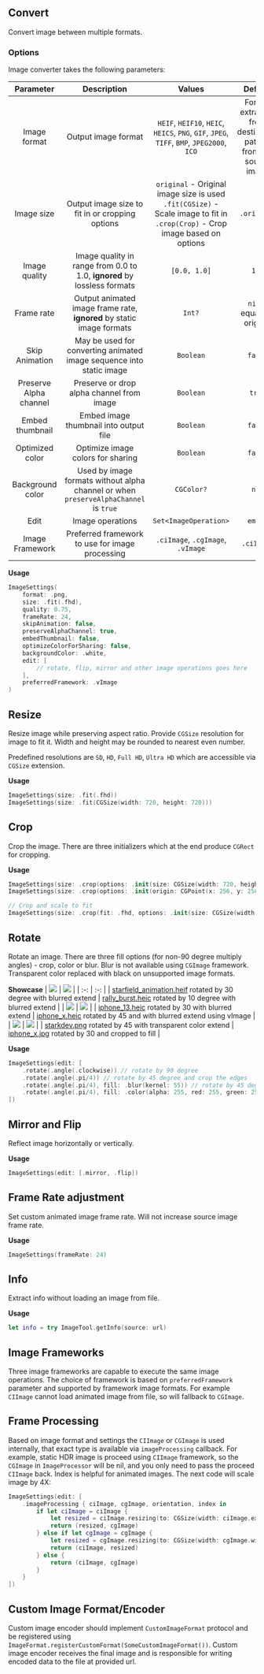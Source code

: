 ## Convert
Convert image between multiple formats.

### Options
Image converter takes the following parameters:

| Parameter | Description | Values | Default |
| :---: | :---: | :---: | :---: |
| Image format | Output image format | `HEIF`, `HEIF10`, `HEIC`, `HEICS`, `PNG`, `GIF`, `JPEG`, `TIFF`, `BMP`, `JPEG2000`, `ICO` | Format extracted from destination path or from the source image |
| Image size | Output image size to fit in or cropping options | `original` - Original image size is used</br> `.fit(CGSize)` - Scale image to fit in</br>`.crop(Crop)` - Crop image based on options | `.original` |
| Image quality | Image quality in range from 0.0 to 1.0, __ignored__ by lossless formats | `[0.0, 1.0]` | `1.0` |
| Frame rate | Output animated image frame rate, __ignored__ by static image formats | `Int?` | `nil` - equals to original |
| Skip Animation | May be used for converting animated image sequence into static image | `Boolean` | `false` |
| Preserve Alpha channel | Preserve or drop alpha channel from image | `Boolean` | `true` |
| Embed thumbnail | Embed image thumbnail into output file | `Boolean` | `false` |
| Optimized color | Optimize image colors for sharing | `Boolean` | `false` |
| Background color | Used by image formats without alpha channel or when `preserveAlphaChannel` is `true` | `CGColor?` | `nil` |
| Edit | Image operations | `Set<ImageOperation>` | `empty` |
| Image Framework | Preferred framework to use for image processing | `.ciImage`, `.cgImage`, `.vImage` | `.ciImage` |

__Usage__
```Swift
ImageSettings(
    format: .png,
    size: .fit(.fhd),
    quality: 0.75,
    frameRate: 24,
    skipAnimation: false,
    preserveAlphaChannel: true,
    embedThumbnail: false,
    optimizeColorForSharing: false,
    backgroundColor: .white,
    edit: [
        // rotate, flip, mirror and other image operations goes here
    ],
    preferredFramework: .vImage
)
```

## Resize
Resize image while preserving aspect ratio. Provide `CGSize` resolution for image to fit it. Width and height may be rounded to nearest even number.

Predefined resolutions are `SD`, `HD`, `Full HD`, `Ultra HD` which are accessible via `CGSize` extension.

__Usage__
```Swift
ImageSettings(size: .fit(.fhd))
ImageSettings(size: .fit(CGSize(width: 720, height: 720)))
```

## Crop
Crop the image. There are three initializers which at the end produce `CGRect` for cropping.

__Usage__
```Swift
ImageSettings(size: .crop(options: .init(size: CGSize(width: 720, height: 720), aligment: .center)))
ImageSettings(size: .crop(options: .init(origin: CGPoint(x: 256, y: 256), size: CGSize(width: 1080, height: 1080))))

// Crop and scale to fit
ImageSettings(size: .crop(fit: .fhd, options: .init(size: CGSize(width: 512, height: 512), aligment: .center)))
```

## Rotate
Rotate an image. There are three fill options (for non-90 degree multiply angles) - crop, color or blur. Blur is not available using `CGImage` framework. Transparent color replaced with black on unsupported image formats.

__Showcase__
| <img src='https://github.com/starkdmi/MediaToolSwift/assets/21260939/f3dffc9c-e83b-4729-9ed2-89e433e30705'/> | <img src='https://github.com/starkdmi/MediaToolSwift/assets/21260939/bff8d555-f58c-4f41-a2b1-f879a82a420f'/> |
| :-: | :-: |
| [starfield_animation.heif](Tests/media/starfield_animation.heif) rotated by 30 degree with blurred extend | [rally_burst.heic](Tests/media/rally_burst.heic) rotated by 10 degree with blurred extend |
| <img src='https://github.com/starkdmi/MediaToolSwift/assets/21260939/aae9096d-683b-4e9b-bbd5-38987d92a97f'/> | <img src='https://github.com/starkdmi/MediaToolSwift/assets/21260939/a405b8d5-b66b-4716-9fa4-ece7b38474f7'/> |
| [iphone_13.heic](Tests/media/iphone_13_hdr_gain_map.HEIC) rotated by 30 with blurred extend | [iphone_x.heic](Tests/media/iphone_x.HEIC) rotated by 45 and with blurred extend using vImage |
| <img src='https://github.com/starkdmi/MediaToolSwift/assets/21260939/39b80124-2c55-4cc0-a3cc-c052aeea4e1a'/> | <img src='https://github.com/starkdmi/MediaToolSwift/assets/21260939/c6f584c0-d489-4ef4-9f0f-ca1a344e4190'/> |
| [starkdev.png](Tests/media/starkdev.png) rotated by 45 with transparent color extend | [iphone_x.jpg](Tests/media/iphone_x.jpg) rotated by 30 and cropped to fill |
<!--<picture><source srcset="starfield_animation_30.webp" /><source srcset="starfield_animation_30.gif" /><img src="starfield_animation_30.webp" alt="starfield_animation.heif rotated by 30 degree with blurred extend" /></picture>-->

__Usage__
```Swift
ImageSettings(edit: [
    .rotate(.angle(.clockwise)) // rotate by 90 degree
    .rotate(.angle(.pi/4)) // rotate by 45 degree and crop the edges
    .rotate(.angle(.pi/4), fill: .blur(kernel: 55)) // rotate by 45 degree with blurred extend on edges
    .rotate(.angle(.pi/4), fill: .color(alpha: 255, red: 255, green: 255, blue: 255)) // rotate by 45 degree with white color fill on edges
])
```

## Mirror and Flip
Reflect image horizontally or vertically.

__Usage__
```Swift
ImageSettings(edit: [.mirror, .flip])
```

## Frame Rate adjustment
Set custom animated image frame rate. Will not increase source image frame rate.

__Usage__
```Swift
ImageSettings(frameRate: 24)
```

## Info
Extract info without loading an image from file.

__Usage__
```Swift
let info = try ImageTool.getInfo(source: url)
```

## Image Frameworks
Three image frameworks are capable to execute the same image operations. The choice of framework is based on `preferredFramework` parameter and supported by framework image formats. For example `CIImage` cannot load animated image from file, so will fallback to `CGImage`.

## Frame Processing
Based on image format and settings the `CIImage` or `CGImage` is used internally, that exact type is available via `imageProcessing` callback. For example, static HDR image is proceed using `CIImage` framework, so the `CGImage` in `ImageProcessor` will be nil, and you only need to pass the proceed `CIImage` back. Index is helpful for animated images. The next code will scale image by 4X:

```Swift
ImageSettings(edit: [
    .imageProcessing { ciImage, cgImage, orientation, index in
        if let ciImage = ciImage {
            let resized = ciImage.resizing(to: CGSize(width: ciImage.extent.width * 4.0, height: ciImage.extent.height * 4.0))
            return (resized, cgImage)
        } else if let cgImage = cgImage {
            let resized = cgImage.resizing(to: CGSize(width: cgImage.width * 4, height: cgImage.height * 4)) ?? cgImage
            return (ciImage, resized)
        } else {
            return (ciImage, cgImage)
        }
    }
])
```

## Custom Image Format/Encoder
Custom image encoder should implement `CustomImageFormat` protocol and be registered using `ImageFormat.registerCustomFormat(SomeCustomImageFormat())`. Custom image encoder receives the final image and is responsible for writing encoded data to the file at provided url.
